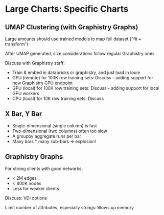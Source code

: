 # Large Charts: Specific Charts

## UMAP Clustering (with Graphistry Graphs)
Large amounts should use trained models to map full dataset ("fit + transform")

After UMAP generated, size considerations follow regular Graphistry ones

Discuss with Graphistry staff:

- Train & embed in databricks or graphistry, and just load in louie
- GPU (remote) for 100K row training sets: Discuss - adding support for new Graphistry GPU endpoint
- GPU (local) for 100K row training sets: Discuss - adding support for local GPU workers
- CPU (local) for 10K row training sets: Discuss

## X Bar, Y Bar

- Single-dimensional (single column) is fast
- Two-dimensional (two columns) often too slow
- A groupby aggregate runs per bar
- Many bars * many sub-bars => explosion!

## Graphistry Graphs

For strong clients with good networks:
- < 2M edges
- < 400K nodes
- Less for weaker clients

Discuss: VDI options

Limit number of attributes, especially strings: Blows up memory

